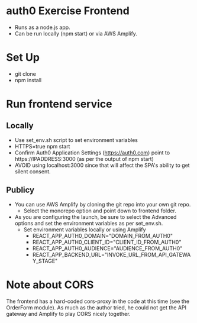 # auth0 Exercise Frontend
- Runs as a node.js app.
- Can be run locally (npm start) or via AWS Amplify.

# Set Up 
- git clone
- npm install

# Run frontend service
## Locally
- Use set_env.sh script to set environment variables
- HTTPS=true npm start
- Confirm Auth0 Application Settings (https://auth0.com) point to https://IPADDRESS:3000 (as per the output of npm start)
- AVOID using localhost:3000 since that will affect the SPA's ability to get silent consent.

## Publicy
- You can use AWS Amplify by cloning the git repo into your own git repo.
  - Select the monorepo option and point down to frontend folder.
- As you are configuring the launch, be sure to select the Advanced options and set the environment variables as per set_env.sh.
  - Set environment variables locally or using Amplify
    - REACT_APP_AUTH0_DOMAIN="DOMAIN_FROM_AUTH0"
    - REACT_APP_AUTH0_CLIENT_ID="CLIENT_ID_FROM_AUTH0"
    - REACT_APP_AUTH0_AUDIENCE="AUDIENCE_FROM_AUTH0"
    - REACT_APP_BACKEND_URL="INVOKE_URL_FROM_API_GATEWAY_STAGE"


# Note about CORS
The frontend has a hard-coded cors-proxy in the code at this time (see the OrderForm module).
As much as the author tried, he could not get the API gateway and Amplify to play CORS nicely together.
